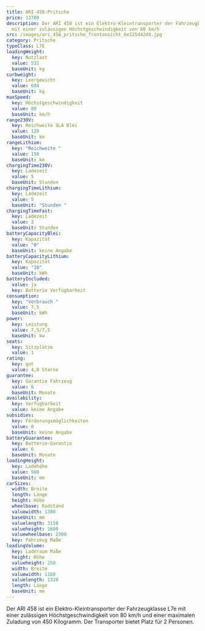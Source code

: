 ```yaml
---
title: ARI-458-Pritsche
price: 13700
description: Der ARI 458 ist ein Elektro-Kleintransporter der Fahrzeugklasse L7e
  mit einer zulässigen Höchstgeschwindigkeit von 80 km/h
src: /images/ari_458_pritsche_frontansicht_6e125d42d4.jpg
category: Pritsche
typeClass: L7E
loadingWeight:
  key: Nutzlast
  value: 531
  baseUnit: kg
curbweight:
  key: Leergewicht
  value: 604
  baseUnit: kg
maxSpeed:
  key: Höchstgeschwindigkeit
  value: 80
  baseUnit: km/h
range230V:
  key: Reichweite SLA Blei
  value: 120
  baseUnit: km
rangeLithium:
  key: "Reichweite "
  value: 150
  baseUnit: km
chargingTime230V:
  key: Ladezeit
  value: 5
  baseUnit: Stunden
chargingTimeLithium:
  key: Ladezeit
  value: 5
  baseUnit: "Stunden "
chargingTimeFast:
  key: Ladezeit
  value: 2
  baseUnit: Stunden
batteryCapacityBlei:
  key: Kapazität
  value: "0"
  baseUnit: keine Angabe
batteryCapacityLithium:
  key: Kapazität
  value: "10"
  baseUnit: kWh
batteryIncluded:
  value: ja
  key: Batterie Verfügbarkeit
consumption:
  key: "Verbrauch "
  value: 7,5
  baseUnit: kWh
power:
  key: Leistung
  value: 7,5/7,5
  baseUnit: kw
seats:
  key: Sitzplätze
  value: 1
rating:
  key: gut
  value: 4,0 Sterne
guarantee:
  key: Garantie Fahrzeug
  value: 6
  baseUnit: Monate
availability:
  key: Verfügbarkeit
  value: keine Angabe
subsidies:
  key: Förderungsmöglichkeiten
  value: 0
  baseUnit: keine Angabe
batteryGuarantee:
  key: Batterie-Garantie
  value: 6
  baseUnit: Monate
loadingHeight:
  key: Ladehöhe
  value: 560
  baseUnit: mm
carSizes:
  width: Breite
  length: Länge
  height: Höhe
  wheelbase: Radstand
  valuewidth: 1300
  baseUnit: mm
  valuelength: 3150
  valueheight: 1600
  valuewheelbase: 2300
  key: Fahrzeug Maße
loadingVolume:
  key: Laderaum Maße
  height: Höhe
  valueheight: 250
  width: Breite
  valuewidth: 1160
  valuelength: 1320
  length: Länge
  baseUnit: mm
---
```

Der ARI 458 ist ein Elektro-Kleintransporter der Fahrzeugklasse L7e mit einer zulässigen Höchstgeschwindigkeit von 80 km/h und einer maximalen Zuladung von 450 Kilogramm. Der Transporter bietet Platz für 2 Personen.